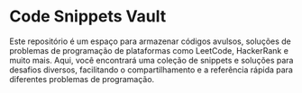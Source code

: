 # Code Snippets Vault

Este repositório é um espaço para armazenar códigos avulsos, soluções de problemas de programação de plataformas como LeetCode, HackerRank e muito mais. Aqui, você encontrará uma coleção de snippets e soluções para desafios diversos, facilitando o compartilhamento e a referência rápida para diferentes problemas de programação.